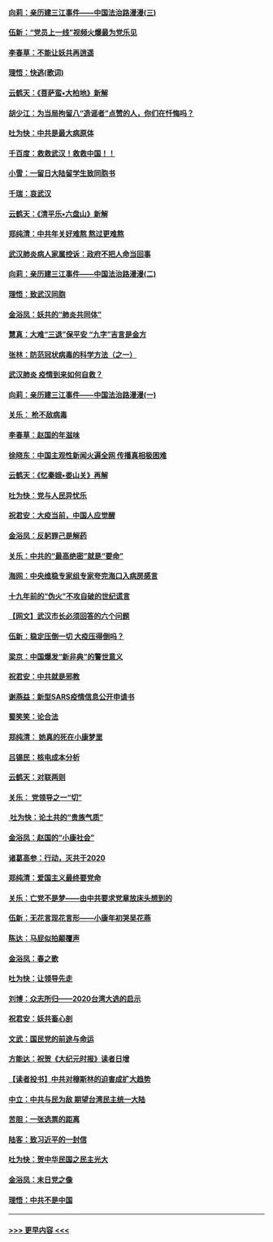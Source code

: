 #### [向莉：亲历建三江事件——中国法治路漫漫(三)](../pages/nsc993/n11831825.md?t=02021731) 
#### [伍新：“党员上一线”视频火爆最为党乐见](../pages/nsc993/n11838200.md?t=02021731) 
#### [李春草：不能让妖共再逍遥](../pages/nsc993/n11838102.md?t=02021731) 
#### [理悟：快逃(歌词)](../pages/nsc993/n11838083.md?t=02021731) 
#### [云鹤天：《菩萨蛮▪大柏地》新解](../pages/nsc993/n11838059.md?t=02021731) 
#### [胡少江：为当局拘留八“造谣者”点赞的人，你们在忏悔吗？](../pages/nsc993/n11836801.md?t=02021731) 
#### [吐为快：中共是最大病原体](../pages/nsc993/n11836748.md?t=02021731) 
#### [千百度：救救武汉！救救中国！！](../pages/nsc993/n11836145.md?t=02021731) 
#### [小雪：一留日大陆留学生致同胞书](../pages/nsc993/n11834624.md?t=02021731) 
#### [千瑞：哀武汉](../pages/nsc993/n11833647.md?t=02021731) 
#### [云鹤天：《清平乐▪六盘山》新解](../pages/nsc993/n11833611.md?t=02021731) 
#### [郑纯清：中共年关好难熬 熬过更难熬](../pages/nsc993/n11833489.md?t=02021731) 
#### [武汉肺炎病人家属控诉：政府不把人命当回事](../pages/nsc993/n11833205.md?t=02021731) 
#### [向莉：亲历建三江事件——中国法治路漫漫(二)](../pages/nsc993/n11829102.md?t=02021731) 
#### [理悟：致武汉同胞](../pages/nsc993/n11831522.md?t=02021731) 
#### [金浴凤：妖共的“肺炎共同体”](../pages/nsc993/n11829448.md?t=02021731) 
#### [慧真：大难“三退”保平安 “九字”吉言是金方](../pages/nsc993/n11829501.md?t=02021731) 
#### [张林：防范冠状病毒的科学方法（之一）](../pages/nsc993/n11828618.md?t=02021731) 
#### [武汉肺炎 疫情到来如何自救？](../pages/nsc993/n11827632.md?t=02021731) 
#### [向莉：亲历建三江事件——中国法治路漫漫(一)](../pages/nsc993/n11827190.md?t=02021731) 
#### [关乐： 枪不敌病毒](../pages/nsc993/n11826746.md?t=02021731) 
#### [李春草：赵国的年滋味](../pages/nsc993/n11826321.md?t=02021731) 
#### [徐晓东：中国主观性新闻火遍全网 传播真相极困难](../pages/nsc993/n11826508.md?t=02021731) 
#### [云鹤天：《忆秦娥▪娄山关》再解](../pages/nsc993/n11824682.md?t=02021731) 
#### [吐为快：党与人民异忧乐](../pages/nsc993/n11824660.md?t=02021731) 
#### [祝君安：大疫当前，中国人应觉醒](../pages/nsc993/n11821946.md?t=02021731) 
#### [金浴凤：反躬罪己是解药](../pages/nsc993/n11820280.md?t=02021731) 
#### [关乐：中共的“最高绝密”就是“要命”](../pages/nsc993/n11816946.md?t=02021731) 
#### [海网：中央维稳专家组专家夸完海口入病房感言](../pages/nsc993/n11815138.md?t=02021731) 
#### [十九年前的“伪火”不攻自破的世纪谎言](../pages/nsc993/n11813238.md?t=02021731) 
#### [【网文】武汉市长必须回答的六个问题](../pages/nsc993/n11813848.md?t=02021731) 
#### [伍新：稳定压倒一切 大疫压得倒吗？](../pages/nsc993/n11812634.md?t=02021731) 
#### [梁京：中国爆发“新非典”的警世意义](../pages/nsc993/n11812554.md?t=02021731) 
#### [祝君安：中共就是邪教](../pages/nsc993/n11812431.md?t=02021731) 
#### [谢燕益：新型SARS疫情信息公开申请书](../pages/nsc993/n11808840.md?t=02021731) 
#### [蜀笑笑：论合法](../pages/nsc993/n11808064.md?t=02021731) 
#### [郑纯清： 她真的死在小康梦里](../pages/nsc993/n11806623.md?t=02021731) 
#### [吕锡民：核电成本分析](../pages/nsc993/n11806284.md?t=02021731) 
#### [云鹤天：对联两则](../pages/nsc993/n11805957.md?t=02021731) 
#### [关乐： 党领导之一“切”](../pages/nsc993/n11804505.md?t=02021731) 
#### [ 吐为快：论土共的“贵族气质”](../pages/nsc993/n11804490.md?t=02021731) 
#### [金浴凤：赵国的“小康社会”](../pages/nsc993/n11804452.md?t=02021731) 
#### [诸葛高参：行动，灭共于2020](../pages/nsc993/n11804120.md?t=02021731) 
#### [郑纯清：爱国主义最终要党命](../pages/nsc993/n11802197.md?t=02021731) 
#### [关乐：亡党不是梦——由中共要求党章放床头想到的](../pages/nsc993/n11802156.md?t=02021731) 
#### [伍新：无花言现花言形——小康年初哭吴花燕](../pages/nsc993/n11800044.md?t=02021731) 
#### [陈达：马屁似拍颠覆声](../pages/nsc993/n11800010.md?t=02021731) 
#### [金浴凤：春之歌](../pages/nsc993/n11797687.md?t=02021731) 
#### [吐为快：让领导先走](../pages/nsc993/n11797512.md?t=02021731) 
#### [刘博：众志所归——2020台湾大选的启示](../pages/nsc993/n11796878.md?t=02021731) 
#### [祝君安：妖共畜心剖](../pages/nsc993/n11794273.md?t=02021731) 
#### [文武：国民党的前途与命运](../pages/nsc993/n11794198.md?t=02021731) 
#### [方能达：祝贺《大纪元时报》读者日增](../pages/nsc993/n11793807.md?t=02021731) 
#### [【读者投书】中共对穆斯林的迫害成扩大趋势](../pages/nsc993/n11791371.md?t=02021731) 
#### [中立：中共与民为敌 期望台湾民主统一大陆](../pages/nsc993/n11790392.md?t=02021731) 
#### [苦胆：一张选票的距离](../pages/nsc993/n11788914.md?t=02021731) 
#### [陆客：致习近平的一封信](../pages/nsc993/n11788867.md?t=02021731) 
#### [吐为快：贺中华民国之民主光大](../pages/nsc993/n11788618.md?t=02021731) 
#### [金浴凤：末日党之像](../pages/nsc993/n11787475.md?t=02021731) 
#### [理悟：中共不是中国](../pages/nsc993/n11787463.md?t=02021731) 

----
#### [ >>> 更早内容 <<< ](../indexes/nsc993-earlier.md)
